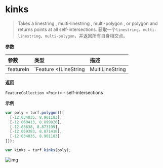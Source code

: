 # kinks

> Takes a linestring , multi-linestring , multi-polygon , or polygon and returns points at all self-intersections.
> 获取一个`linestring`、`multi-linestring`、`multi-polygon`，并返回所有自身相交点。

**参数**

| 参数      | 类型                                                         | 描述          |
| :-------- | :----------------------------------------------------------- | :------------ |
| featureIn | `Feature <(LineString|MultiLineString|MultiPolygon|Polygon)>` | input feature |

**返回**

`FeatureCollection <Point>` - self-intersections

**示例**

```js
var poly = turf.polygon([[
  [-12.034835, 8.901183],
  [-12.060413, 8.899826],
  [-12.03638, 8.873199],
  [-12.059383, 8.871418],
  [-12.034835, 8.901183]
]]);

var kinks = turf.kinks(poly);
```

![img](https://pzy-images.oss-cn-hangzhou.aliyuncs.com/img/kinks.8ed66c95.webp)